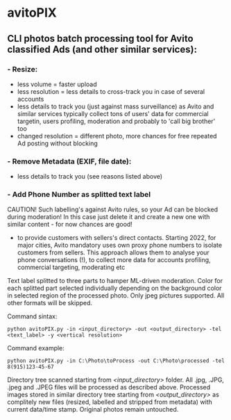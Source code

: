 # avitoPIX
## CLI photos batch processing tool for Avito classified Ads (and other similar services):
### - **Resize:**
  * less volume = faster upload
  * less resolution = less details to cross-track you in case of several accounts
  * less details to track you (just against mass surveillance) as Avito and similar services typically collect tons of users' data for commercial targetin, users profiling, moderation and probably to 'call big brother' too
  * changed resolution = different photo, more chances for free repeated Ad posting without blocking
### - **Remove Metadata** (EXIF, file date):
  * less details to track you (see reasons listed above)
### - **Add Phone Number as splitted text label**
  CAUTION! Such labelling's against Avito rules, so your Ad can be blocked during moderation!
  In this case just delete it and create a new one with similar content - for now chances are good!
  * to provide customers with sellers's direct contacts. Starting 2022, for major cities, Avito mandatory uses own proxy phone numbers to isolate customers from sellers. This approach allows them to analyse your phone conversations (!), to collect more data for accounts profiling, commercial targeting, moderating etc

Text label splitted to three parts to hamper ML-driven moderation.
Color for each splitted part selected individually depending on the background color in selected region of the processed photo.
Only jpeg pictures supported. All other formats will be skipped.

Command sintax:

`python avitoPIX.py -in <input_directory> -out <output_directory> -tel <text_label> -y <vertical resolution>`

Command example:

`python avitoPIX.py -in C:\Photo\toProcess -out C:\Photo\processed -tel 8(915)123-45-67`

Directory tree scanned starting from _<input_directory>_ folder. 
All .jpg, .JPG, .jpeg and .JPEG files will be processed as described above.
Processed images stored in similar directory tree starting from _<output_directory>_ as complitely new files (resized, labelled and stripped from metadata) with current data/time stamp. Original photos remain untouched.


